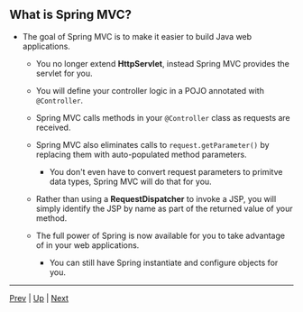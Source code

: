 ## What is Spring MVC?

* The goal of Spring MVC is to make it easier to build Java web applications.
  
  * You no longer extend **HttpServlet**, instead Spring MVC provides the servlet for you.
  
  * You will define your controller logic in a POJO annotated with `@Controller`.
  
  * Spring MVC calls methods in your `@Controller` class as requests are received.
  
  * Spring MVC also eliminates calls to `request.getParameter()` by replacing them with auto-populated method parameters.
  
    * You don't even have to convert request parameters to primitve data types, Spring MVC will do that for you.
  
  * Rather than using a **RequestDispatcher** to invoke a JSP, you will simply identify the JSP by name as part of the returned value of your method.
  
  * The full power of Spring is now available for you to take advantage of in your web applications.
  
    * You can still have Spring instantiate and configure objects for you.
  
<hr>

[Prev](mvc_overview.md) | [Up](../README.md) | [Next](components_of_spring_mvc.md)
